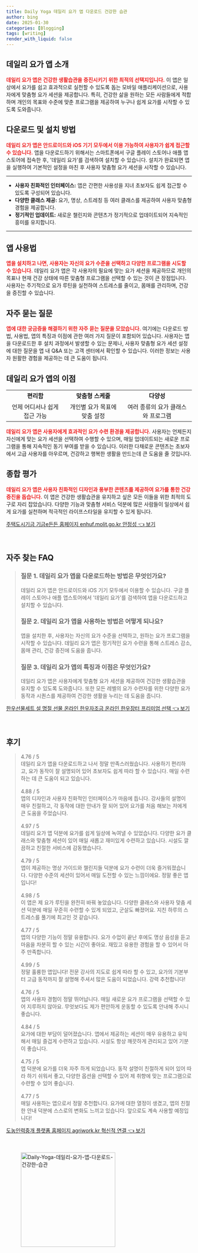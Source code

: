 ```yaml
---
title: Daily Yoga 데일리 요가 앱 다운로드 건강한 습관
author: bing
date: 2025-01-30
categories: [Blogging]
tags: [writing]
render_with_liquid: false
---
```



<h2 id='데일리 요가 앱 소개'>데일리 요가 앱 소개</h2>

<p><b><span style="color: #ee2323;">데일리 요가 앱은 건강한 생활습관을 증진시키기 위한 최적의 선택지입니다.</span></b> 이 앱은 일상에서 요가를 쉽고 효과적으로 실천할 수 있도록 돕는 모바일 애플리케이션으로, 사용자에게 맞춤형 요가 세션을 제공합니다. 특히, 건강한 삶을 원하는 모든 사람들에게 적합하며 개인의 목표와 수준에 맞춘 프로그램을 제공하여 누구나 쉽게 요가를 시작할 수 있도록 도와줍니다.</p>

<h2 id='다운로드 및 설치 방법'>다운로드 및 설치 방법</h2>

<p><b><span style="color: #ee2323;">데일리 요가 앱은 안드로이드와 iOS 기기 모두에서 이용 가능하여 사용자가 쉽게 접근할 수 있습니다.</span></b> 앱을 다운로드하기 위해서는 스마트폰에서 구글 플레이 스토어나 애플 앱스토어에 접속한 후, '데일리 요가'를 검색하여 설치할 수 있습니다. 설치가 완료되면 앱을 실행하여 기본적인 설정을 마친 후 사용자 맞춤형 요가 세션을 시작할 수 있습니다.</p>

<hr />

<ul>
    <li><b>사용자 친화적인 인터페이스:</b> 앱은 간편한 사용성을 지녀 초보자도 쉽게 접근할 수 있도록 구성되어 있습니다.</li>
    <li><b>다양한 클래스 제공:</b> 요가, 명상, 스트레칭 등 여러 클래스를 제공하여 사용자 맞춤형 경험을 제공합니다.</li>
    <li><b>정기적인 업데이트:</b> 새로운 챌린지와 콘텐츠가 정기적으로 업데이트되어 지속적인 흥미를 유지합니다.</li>
</ul>

<hr />

<h2 id='앱 사용법'>앱 사용법</h2>

<p><b><span style="color: #ee2323;">앱을 설치하고 나면, 사용자는 자신의 요가 수준을 선택하고 다양한 프로그램을 시도할 수 있습니다.</span></b> 데일리 요가 앱은 각 사용자의 필요에 맞는 요가 세션을 제공하므로 개인의 목표나 현재 건강 상태에 따른 맞춤형 프로그램을 선택할 수 있는 것이 큰 장점입니다. 사용자는 주기적으로 요가 루틴을 실천하여 스트레스를 줄이고, 몸매를 관리하며, 건강을 증진할 수 있습니다.</p>

<h2 id='자주 묻는 질문'>자주 묻는 질문</h2>

<p><b><span style="color: #ee2323;">앱에 대한 궁금증을 해결하기 위한 자주 묻는 질문을 모았습니다.</span></b> 
여기에는 다운로드 방법, 사용법, 앱의 특징과 이점에 관한 여러 가지 질문이 포함되어 있습니다. 사용자는 앱을 다운로드한 후 설치 과정에서 발생할 수 있는 문제나, 사용자 맞춤형 요가 세션 설정에 대한 질문을 앱 내 Q&A 또는 고객 센터에서 확인할 수 있습니다. 이러한 정보는 사용자 원활한 경험을 제공하는 데 큰 도움이 됩니다.</p>

<h2 id='데일리 요가 앱의 이점'>데일리 요가 앱의 이점</h2>

<table>
    <tr>
        <td style="text-align: center; height: 17px;"><b>편리함</b></td>
        <td style="text-align: center; height: 17px;"><b>맞춤형 스케줄</b></td>
        <td style="text-align: center; height: 17px;"><b>다양성</b></td>
    </tr>
    <tr>
        <td style="text-align: center; height: 17px;">언제 어디서나 쉽게 접근 가능</td>
        <td style="text-align: center; height: 17px;">개인별 요가 목표에 맞춤 설정</td>
        <td style="text-align: center; height: 17px;">여러 종류의 요가 클래스와 프로그램</td>
    </tr>
</table>

<p><b><span style="color: #ee2323;">데일리 요가 앱은 사용자에게 효과적인 요가 수련 환경을 제공합니다.</span></b> 사용자는 언제든지 자신에게 맞는 요가 세션을 선택하여 수행할 수 있으며, 매일 업데이트되는 새로운 프로그램을 통해 지속적인 동기 부여를 받을 수 있습니다. 이러한 다채로운 콘텐츠는 초보자에서 고급 사용자를 아우르며, 건강하고 행복한 생활을 만드는데 큰 도움을 줄 것입니다.</p>

<h2 id='종합 평가'>종합 평가</h2>

<p><b><span style="color: #ee2323;">데일리 요가 앱은 사용자 친화적인 디자인과 풍부한 콘텐츠를 제공하여 요가를 통한 건강 증진을 돕습니다.</span></b> 이 앱은 건강한 생활습관을 유지하고 싶은 모든 이들을 위한 최적의 도구로 자리 잡았습니다. 다양한 기능과 맞춤형 서비스 덕분에 많은 사람들이 일상에서 쉽게 요가를 실천하며 적극적인 라이프스타일을 유지할 수 있게 됩니다.</p>


<p><a class="click-button" title="주택도시기금 기금e든든 홈페이지 enhuf.molit.go.kr 안정성" href="https://somered.github.io/posts/%EC%A3%BC%ED%83%9D%EB%8F%84%EC%8B%9C%EA%B8%B0%EA%B8%88-%EA%B8%B0%EA%B8%88e%EB%93%A0%EB%93%A0-%ED%99%88%ED%8E%98%EC%9D%B4%EC%A7%80-enhuf.molit.go.kr-%EC%95%88%EC%A0%95%EC%84%B1/" rel="dofollow">주택도시기금 기금e든든 홈페이지 enhuf.molit.go.kr 안정성 👈 보기</a></p><br>
<h2 id='자주_찾는_FAQ'>자주 찾는 FAQ</h2>
<div itemscope="" itemtype="https://schema.org/FAQPage"> 
<blockquote> 
<div itemscope="" itemprop="mainEntity" itemtype="https://schema.org/Question"> 
<h3 itemprop="name">질문 1. 데일리 요가 앱을 다운로드하는 방법은 무엇인가요?</h3> 
<div itemscope="" itemprop="acceptedAnswer" itemtype="https://schema.org/Answer"> 
<span itemprop="text"> 
<p>데일리 요가 앱은 안드로이드와 iOS 기기 모두에서 이용할 수 있습니다. 구글 플레이 스토어나 애플 앱스토어에서 '데일리 요가'를 검색하여 앱을 다운로드하고 설치할 수 있습니다.</p> 
</span> 
</div> 
</div> 

<div itemscope="" itemprop="mainEntity" itemtype="https://schema.org/Question"> 
<h3 itemprop="name">질문 2. 데일리 요가 앱을 사용하는 방법은 어떻게 되나요?</h3> 
<div itemscope="" itemprop="acceptedAnswer" itemtype="https://schema.org/Answer"> 
<span itemprop="text"> 
<p>앱을 설치한 후, 사용자는 자신의 요가 수준을 선택하고, 원하는 요가 프로그램을 시작할 수 있습니다. 데일리 요가 앱은 정기적인 요가 수련을 통해 스트레스 감소, 몸매 관리, 건강 증진에 도움을 줍니다.</p> 
</span> 
</div> 
</div> 

<div itemscope="" itemprop="mainEntity" itemtype="https://schema.org/Question"> 
<h3 itemprop="name">질문 3. 데일리 요가 앱의 특징과 이점은 무엇인가요?</h3> 
<div itemscope="" itemprop="acceptedAnswer" itemtype="https://schema.org/Answer"> 
<span itemprop="text"> 
<p>데일리 요가 앱은 사용자에게 맞춤형 요가 세션을 제공하여 건강한 생활습관을 유지할 수 있도록 도와줍니다. 또한 모든 레벨의 요가 수련자를 위한 다양한 요가 동작과 시퀀스를 제공하여 건강한 생활을 누리는 데 도움을 줍니다.</p> 
</span> 
</div> 
</div> 
</blockquote> 
</div>
<p><a class="click-button" title="한우선물세트 설 명절 선물 온라인 한우자조금 온라인 한우장터 프리미엄 선택" href="https://somered.github.io/posts/%ED%95%9C%EC%9A%B0%EC%84%A0%EB%AC%BC%EC%84%B8%ED%8A%B8-%EC%84%A4-%EB%AA%85%EC%A0%88-%EC%84%A0%EB%AC%BC-%EC%98%A8%EB%9D%BC%EC%9D%B8-%ED%95%9C%EC%9A%B0%EC%9E%90%EC%A1%B0%EA%B8%88-%EC%98%A8%EB%9D%BC%EC%9D%B8-%ED%95%9C%EC%9A%B0%EC%9E%A5%ED%84%B0-%ED%94%84%EB%A6%AC%EB%AF%B8%EC%97%84-%EC%84%A0%ED%83%9D/" rel="dofollow">한우선물세트 설 명절 선물 온라인 한우자조금 온라인 한우장터 프리미엄 선택 👈 보기</a></p><br>
<h2 id='후기'>후기</h2>
<div itemscope itemtype="https://schema.org/Product">
  <blockquote>
  <div itemprop="review" itemscope itemtype="https://schema.org/Review">
      <div itemprop="reviewRating" itemscope itemtype="https://schema.org/Rating"> <span itemprop="ratingValue">4.76</span> / <span itemprop="bestRating">5</span> </div>
      <span itemprop="reviewBody">데일리 요가 앱을 다운로드하고 나서 정말 만족스러웠습니다. 사용하기 편리하고, 요가 동작이 잘 설명되어 있어 초보자도 쉽게 따라 할 수 있습니다. 매일 수련하는 데 큰 도움이 되고 있습니다.</span>
  </div>
  <br>
  <div itemprop="review" itemscope itemtype="https://schema.org/Review">
      <div itemprop="reviewRating" itemscope itemtype="https://schema.org/Rating"> <span itemprop="ratingValue">4.88</span> / <span itemprop="bestRating">5</span> </div>
      <span itemprop="reviewBody">앱의 디자인과 사용자 친화적인 인터페이스가 마음에 듭니다. 강사들의 설명이 매우 친절하고, 각 동작에 대한 안내가 잘 되어 있어 요가를 처음 해보는 저에게 큰 도움을 주었습니다.</span>
  </div>
  <br>
  <div itemprop="review" itemscope itemtype="https://schema.org/Review">
      <div itemprop="reviewRating" itemscope itemtype="https://schema.org/Rating"> <span itemprop="ratingValue">4.97</span> / <span itemprop="bestRating">5</span> </div>
      <span itemprop="reviewBody">데일리 요가 앱 덕분에 요가를 쉽게 일상에 녹여낼 수 있었습니다. 다양한 요가 클래스와 맞춤형 세션이 있어 매일 새롭고 재미있게 수련하고 있습니다. 시설도 깔끔하고 친절한 서비스에 감동했습니다.</span>
  </div>
  <br>
  <div itemprop="review" itemscope itemtype="https://schema.org/Review">
      <div itemprop="reviewRating" itemscope itemtype="https://schema.org/Rating"> <span itemprop="ratingValue">4.79</span> / <span itemprop="bestRating">5</span> </div>
      <span itemprop="reviewBody">앱이 제공하는 명상 가이드와 챌린지들 덕분에 요가 수련이 더욱 즐거워졌습니다. 다양한 수준의 세션이 있어서 매일 도전할 수 있는 느낌이에요. 정말 좋은 앱입니다!</span>
  </div>
  <br>
  <div itemprop="review" itemscope itemtype="https://schema.org/Review">
      <div itemprop="reviewRating" itemscope itemtype="https://schema.org/Rating"> <span itemprop="ratingValue">4.98</span> / <span itemprop="bestRating">5</span> </div>
      <span itemprop="reviewBody">이 앱은 제 요가 루틴을 완전히 바꿔 놓았습니다. 다양한 클래스와 사용자 맞춤 세션 덕분에 매일 꾸준히 수련할 수 있게 되었고, 군살도 빠졌어요. 지친 하루의 스트레스를 풀기에 최고인 것 같습니다.</span>
  </div>
  <br>
  <div itemprop="review" itemscope itemtype="https://schema.org/Review">
      <div itemprop="reviewRating" itemscope itemtype="https://schema.org/Rating"> <span itemprop="ratingValue">4.77</span> / <span itemprop="bestRating">5</span> </div>
      <span itemprop="reviewBody">앱의 다양한 기능이 정말 유용합니다. 요가 수업이 끝난 후에도 명상 음성을 듣고 마음을 차분히 할 수 있는 시간이 좋아요. 재밌고 유용한 경험을 할 수 있어서 아주 만족합니다.</span>
  </div>
  <br>
  <div itemprop="review" itemscope itemtype="https://schema.org/Review">
      <div itemprop="reviewRating" itemscope itemtype="https://schema.org/Rating"> <span itemprop="ratingValue">4.99</span> / <span itemprop="bestRating">5</span> </div>
      <span itemprop="reviewBody">정말 훌륭한 앱입니다! 전문 강사의 지도로 쉽게 따라 할 수 있고, 요가의 기본부터 고급 동작까지 잘 설명해 주셔서 많은 도움이 되었습니다. 강력 추천합니다!</span>
  </div>
  <br>
  <div itemprop="review" itemscope itemtype="https://schema.org/Review">
      <div itemprop="reviewRating" itemscope itemtype="https://schema.org/Rating"> <span itemprop="ratingValue">4.76</span> / <span itemprop="bestRating">5</span> </div>
      <span itemprop="reviewBody">앱의 사용자 경험이 정말 뛰어납니다. 매일 새로운 요가 프로그램을 선택할 수 있어 지루하지 않아요. 무엇보다도 제가 편안하게 운동할 수 있도록 안내해 주시니 좋습니다.</span>
  </div>
  <br>
  <div itemprop="review" itemscope itemtype="https://schema.org/Review">
      <div itemprop="reviewRating" itemscope itemtype="https://schema.org/Rating"> <span itemprop="ratingValue">4.84</span> / <span itemprop="bestRating">5</span> </div>
      <span itemprop="reviewBody">요가에 대한 부담이 덜어졌습니다. 앱에서 제공하는 세션이 매우 유용하고 유익해서 매일 즐겁게 수련하고 있습니다. 시설도 항상 깨끗하게 관리되고 있어 기분이 좋습니다.</span>
  </div>
  <br>
  <div itemprop="review" itemscope itemtype="https://schema.org/Review">
      <div itemprop="reviewRating" itemscope itemtype="https://schema.org/Rating"> <span itemprop="ratingValue">4.75</span> / <span itemprop="bestRating">5</span> </div>
      <span itemprop="reviewBody">앱 덕분에 요가를 더욱 자주 하게 되었습니다. 동작 설명이 친절하게 되어 있어 따라 하기 쉬워서 좋고, 다양한 옵션을 선택할 수 있어 제 취향에 맞는 프로그램으로 수련할 수 있어 좋습니다.</span>
  </div>
  <br>
  <div itemprop="review" itemscope itemtype="https://schema.org/Review">
      <div itemprop="reviewRating" itemscope itemtype="https://schema.org/Rating"> <span itemprop="ratingValue">4.77</span> / <span itemprop="bestRating">5</span> </div>
      <span itemprop="reviewBody">매일 사용하는 앱으로서 정말 추천합니다. 요가에 대한 열정이 생겼고, 앱의 친절한 안내 덕분에 스스로의 변화도 느끼고 있습니다. 앞으로도 계속 사용할 예정입니다!</span>
  </div>
  </blockquote>
</div>
<p><a class="click-button" title="도농인력중개 플랫폼 홈페이지 agriwork.kr 혁신적 연결" href="https://somered.github.io/posts/%EB%8F%84%EB%86%8D%EC%9D%B8%EB%A0%A5%EC%A4%91%EA%B0%9C-%ED%94%8C%EB%9E%AB%ED%8F%BC-%ED%99%88%ED%8E%98%EC%9D%B4%EC%A7%80-agriwork.kr-%ED%98%81%EC%8B%A0%EC%A0%81-%EC%97%B0%EA%B2%B0/" rel="dofollow">도농인력중개 플랫폼 홈페이지 agriwork.kr 혁신적 연결 👈 보기</a></p><br>
<figure class="image"><img src="https://somered.github.io/assets/img/thumbnail/Daily-Yoga-데일리-요가-앱-다운로드-건강한-습관.webp" alt="Daily-Yoga-데일리-요가-앱-다운로드-건강한-습관" width="256" height="256"></figure>